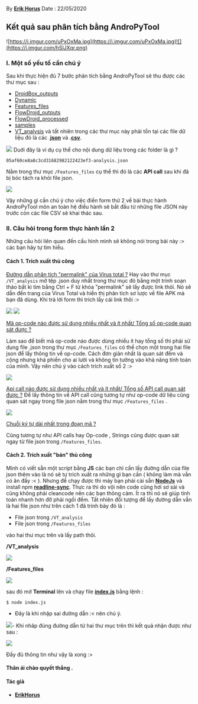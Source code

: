 
By **[Erik Horus](https://github.com/ErikHorus1249)**
Date : 22/05/2020 

## Kết quả sau phân tích bằng AndroPyTool
![https://i.imgur.com/uPxOxMa.jpg](https://i.imgur.com/uPxOxMa.jpg)![](https://i.imgur.com/hSlJXqr.png)
### I. Một số yếu tố cần chú ý 
Sau khi thực hiện đủ 7 bước phân tích bằng AndroPyTool sẽ thu được các thư mục sau :
- [DroidBox_outputs](h)
- [Dynamic](h)
- [Features_files](h)
- [FlowDroid_outputs](h)
- [FlowDroid_processed](h)
- [samples](h)
- [VT_analysis](h)
và tất nhiên trong các thư mục này phải tồn tại các file dữ liệu đó là các .[**json**](h) và .[**csv**](h).

![](https://i.imgur.com/xBGlf7Q.png)
Duới đây là ví dụ cụ thể cho nội dung dữ liệu trong các folder là gì ? 

> 
    05af60ce8a8c3cd31682982122423ef3-analysis.json
Nẳm trong thư mục `/Features_files` cụ thể thì đó là các  **API call** sau khi đã bị bóc tách ra khỏi file json.

![](https://i.imgur.com/JPpNn6l.png)

Vậy những gì cần chú ý cho việc điền form thứ 2 về bài thực hành AndroPyTool môn an toàn hệ điều hành sẽ bắt đầu từ những file JSON này trước còn các file CSV sẽ khai thác sau. 

### II. Câu hỏi trong form thực hành lần 2 

Những câu hỏi liên quan đến cấu hình mình sẽ không nói trong bài này :> các bạn hãy tự tìm hiểu.

#### Cách 1. Trích xuất thủ công 
[Đường dẫn phân tích "permalink" của Virus total ?](h)
Hay vào thư mục `/VT_analysis` mở tệp .json duy nhất trong thư mục đó bằng một trình soạn thảo bất kì tìm bằng Ctrl + F từ khóa "permalink" sẽ lấy được link thôi. Nó sẽ dẫn đến trang của Virus Total và hiển thị phân tích sơ lược về file APK mà bạn đã dùng. Khi trả lời form thì trích lấy cái link thôi :>

![](https://i.imgur.com/oQcI6x9.png)
![](https://i.imgur.com/1gE4Tes.png)

[Mã op-code nào được sử dụng nhiều nhất và ít nhất/ Tổng số op-code quan sát được ?](h)

Làm sao để biết mã op-code nào được dùng nhiều ít hay tổng số thì phải sử dụng file .json trong thư mục `/Features_files` có thể chọn một trong hai file json để lấy thông tin về op-code. Cách đơn giản nhất là quan sát đếm và cộng nhưng khá phiền cho ai lười và không tin tưởng vào khả năng tính toán của mình. Vậy nên chú ý vào cách trích xuất số 2 :>


![](https://i.imgur.com/kVsIdpe.png)

[Api call nào được sử dụng nhiều nhất và ít nhất/ Tổng số API call quan sát được ?](h)
Để lấy thông tin về API call cũng tương tự như op-code dữ liệu cũng quan sát ngay trong file json nằm trong thư mục `/Features_files` .


![](https://i.imgur.com/9iQ40AE.png)

[Chuỗi ký tự dài nhất trong đoạn mã ?](h)

Cũng tương tự như API calls hay Op-code , Strings cũng được quan sát ngay từ file json trong `/Features_files`.


#### Cách 2. Trích xuất "bán" thủ công  

Mình có viết sẵn một script bằng **JS** các bạn chỉ cần lấy đường dẫn của file json thêm vào là nó sẽ tự trích xuất ra những gì bạn cần ( không làm mà vẫn có ăn đấy :< ). Nhưng để chạy được thì máy bạn phải cài sẵn [**NodeJs**](https://github.com/ErikHorus1249/Guide-Documents/blob/master/Ubuntu/1.LamGiSauKhiCaiUbuntu.md) và install npm [**readline-sync**](https://www.npmjs.com/package/readline-sync). Thực ra thì do vội nên code cũng hơi sơ sài và cũng không phải cleancode nên các bạn thông cảm. Ít ra thì nó sẽ giúp tính toán nhanh hơn đỡ phải ngồi đếm. Tất nhiên đối tượng để lấy đường dẫn vẫn là hai file json như trên cách 1 đã trình bày đó là :

- File json trong `/VT_analysis`
- File json trong `/Features_files`

vào hai thư mục trên và lấy path thôi.

**/VT_analysis**

![](https://i.imgur.com/8xSHIFX.png)

**/Features_files**

![](https://i.imgur.com/5YZrgp3.png)

sau đó mở **Terminal** lên và chạy file [**index.js**](h)  bằng lệnh :

> 
    $ node index.js
    
- Đây là khi nhập sai đường dẫn :< nên chú ý.

![](https://i.imgur.com/6A5BeA3.png)- Khi nhâp đúng đường dẫn từ hai thư mục trên thì kết quả nhận được như sau : 

![](https://i.imgur.com/8L7Kofn.png)

Đầy đủ thông tin như vậy là xong :> 

#### Thân ái chào quyết thắng .

#### Tác giả  
- [**ErikHorus**](https://github.com/ErikHorus1249)



